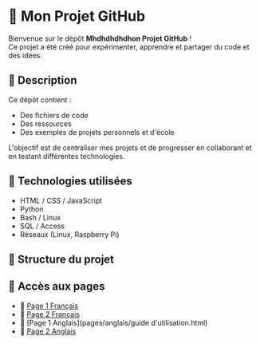 # 📁 Mon Projet GitHub

Bienvenue sur le dépôt **Mhdhdhdhdhon Projet GitHub** !  
Ce projet a été créé pour expérimenter, apprendre et partager du code et des idées.

## 📌 Description

Ce dépôt contient :
- Des fichiers de code
- Des ressources
- Des exemples de projets personnels et d'école

L'objectif est de centraliser mes projets et de progresser en collaborant et en testant différentes technologies.

## 🚀 Technologies utilisées

- HTML / CSS / JavaScript
- Python
- Bash / Linux
- SQL / Access
- Réseaux (Linux, Raspberry Pi)

## 📂 Structure du projet


## 📄 Accès aux pages  

- 📘 [Page 1 Français](pages/francais/page1.html)  
- 📘 [Page 2 Français](pages/francais/page2.html)  
- 📙 [Page 1 Anglais](pages/anglais/guide d'utilisation.html)  
- 📙 [Page 2 Anglais](pages/anglais/page2.html)
